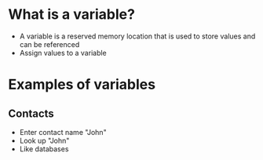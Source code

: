 # What is a variable?
* A variable is a reserved memory location that is used to store values and can be referenced
* Assign values to a variable

# Examples of variables
## Contacts
* Enter contact name "John"
* Look up "John" 
* Like databases